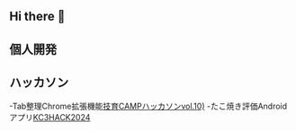 ## Hi there 👋

<!--
**jimicho/jimicho** is a ✨ _special_ ✨ repository because its `README.md` (this file) appears on your GitHub profile.

Here are some ideas to get you started:

- 🔭 I’m currently working on ...
- 🌱 I’m currently learning ...
- 👯 I’m looking to collaborate on ...
- 🤔 I’m looking for help with ...
- 💬 Ask me about ...
- 📫 How to reach me: ...
- 😄 Pronouns: ...
- ⚡ Fun fact: ...
-->

## 個人開発

## ハッカソン
-Tab整理Chrome拡張機能[技育CAMPハッカソンvol.10)](https://x.com/geek_pjt/status/1619628596360011776)
-たこ焼き評価Androidアプリ[KC3HACK2024](https://x.com/kc3_official/status/1761673869826703521)

